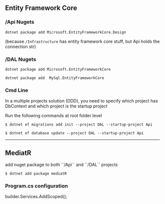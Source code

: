 <h2>Entity Framework Core</h2>
<h3>/Api Nugets</h3>

``dotnet package add Microsoft.EntityFrameworkCore.Design``

(because ``/Infrastructure`` has entity framework core stuff, but Api holds the connection str)

<h3>/DAL Nugets</h3>

``dotnet package add Microsoft.EntityFrameworkCore``

``dotnet package add  MySql.EntityFrameworkCore ``

<h3>Cmd Line</h3>

In a multiple projects solution (DDD), you need to specify which project has DbContext and which project is the startup project

Run the following commands at root folder level

``
$ dotnet ef migrations add init --project DAL --startup-project Api
``

``
$ dotnet ef database update --project DAL --startup-project Api
``

---

<h2>MediatR</h2>
add nuget package to both ``/Api`` and ``/DAL`` projects

```$ dotnet add package mediatR```

<h3>Program.cs configuration</h3>
builder.Services.AddScoped<ISchoolRepository, SchoolRepository>();


